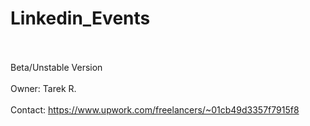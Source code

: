 # Linkedin_Events<br></br>
Beta/Unstable Version<br></br>
Owner: Tarek R.<br></br>
Contact: https://www.upwork.com/freelancers/~01cb49d3357f7915f8
